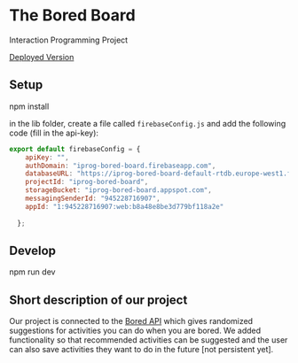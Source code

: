 # The Bored Board
Interaction Programming Project

[Deployed Version](https://iprog-bored-board.web.app/#/)

## Setup
npm install

in the lib folder, create a file called `firebaseConfig.js` and add the following code (fill in the api-key):

```javascript
export default firebaseConfig = {
    apiKey: "",
    authDomain: "iprog-bored-board.firebaseapp.com",
    databaseURL: "https://iprog-bored-board-default-rtdb.europe-west1.firebasedatabase.app",
    projectId: "iprog-bored-board",
    storageBucket: "iprog-bored-board.appspot.com",
    messagingSenderId: "945228716907",
    appId: "1:945228716907:web:b8a48e8be3d779bf118a2e"
  
  };
```
## Develop
npm run dev

## Short description of our project
Our project is connected to the [Bored API](https://www.boredapi.com/)  which gives randomized suggestions for activities you can do when you are bored. We added functionality so that recommended activities can be suggested and the user can also save activities they want to do in the future [not persistent yet].
